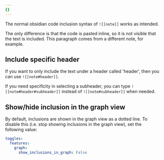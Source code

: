 ```yaml
---
{}
---
```

   
The normal obsidian code inclusion syntax of `![[note]]` works as intended.   
   

   
The only difference is that the code is pasted inline, so it is not visible that the text is included. This paragraph comes from a different note, for example.
   
   
## Include specific header   
If you want to only include the text under a header called 'header', then you can use `![[note#header]]`.   
   
If you need specificity in selecting a subheader, you can type `![[note#header#subheader]]` instead of `![[note#subheader]]` when needed.   
   
## Show/hide inclusion in the graph view   
By default, inclusions are shown in the graph view as a dotted line. To disable this (i.e. stop showing inclusions in the graph view), set the following value:   
   
``` yaml
toggles:
  features:
    graph:
      show_inclusions_in_graph: False
```
